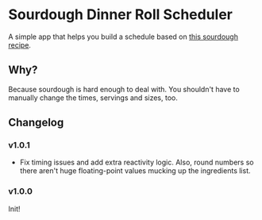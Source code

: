 # Sourdough Dinner Roll Scheduler

A simple app that helps you build a schedule based on [this sourdough recipe](https://littlespoonfarm.com/soft-sourdough-dinner-rolls-recipe/).

## Why?

Because sourdough is hard enough to deal with. You shouldn't have to manually change the times, servings and sizes, too.

## Changelog

### v1.0.1

- Fix timing issues and add extra reactivity logic. Also, round numbers so there aren't huge floating-point values mucking up the ingredients list.

### v1.0.0

Init!
